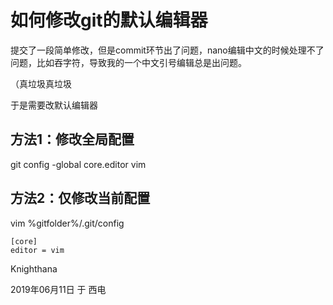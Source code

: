 <meta name="created" content="2019-06-11">

# 如何修改git的默认编辑器

 提交了一段简单修改，但是commit环节出了问题，nano编辑中文的时候处理不了问题，比如吞字符，导致我的一个中文引号编辑总是出问题。

 （真垃圾真垃圾

 于是需要改默认编辑器

## 方法1：修改全局配置
 
 git config -global core.editor vim

## 方法2：仅修改当前配置

 vim %gitfolder%/.git/config

 ```
 [core]
 editor = vim
 ```

 Knighthana

 2019年06月11日 于 西电
